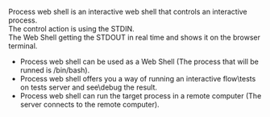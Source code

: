 Process web shell is an interactive web shell that controls an interactive process. <br>
The control action is using the STDIN. <br>
The Web Shell getting the STDOUT in real time and shows it on the browser terminal. <br>

* Process web shell can be used as a Web Shell (The process that will be runned is /bin/bash).
* Process web shell offers you a way of running an interactive flow\tests on tests server and see\debug the result.
* Process web shell can run the target process in a remote computer (The server connects to the remote computer).
